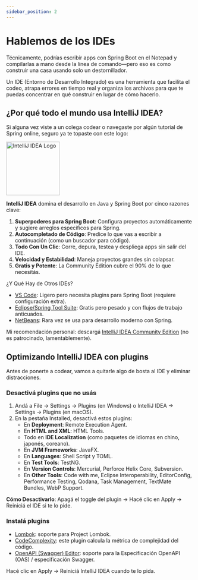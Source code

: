 ```yaml
---
sidebar_position: 2
---
```


# Hablemos de los IDEs

Técnicamente, podrías escribir apps con Spring Boot en el Notepad y compilarlas a mano desde la línea de comando—pero eso es como construir una casa usando solo un destornillador.

Un IDE (Entorno de Desarrollo Integrado) es una herramienta que facilita el codeo, atrapa errores en tiempo real y organiza los archivos para que te puedas concentrar en qué construir en lugar de cómo hacerlo.

## ¿Por qué todo el mundo usa IntelliJ IDEA?

Si alguna vez viste a un colega codear o navegaste por algún tutorial de Spring online, seguro ya te topaste con este logo:

<div className="image-container">
   <img src={require('@site/static/img/lets-create-a-spring-boot-project/intelliJ-IDEA-logo.png').default} alt="IntelliJ IDEA Logo" width="144" height="144" />
</div>

**IntelliJ IDEA** domina el desarrollo en Java y Spring Boot por cinco razones clave:

1. **Superpoderes para Spring Boot**: Configura proyectos automáticamente y sugiere arreglos específicos para Spring.
2. **Autocompletado de Código**: Predice lo que vas a escribir a continuación (como un buscador para código).
3. **Todo Con Un Clic**: Corre, depura, testea y despliega apps sin salir del IDE.
4. **Velocidad y Estabilidad**: Maneja proyectos grandes sin colapsar.
5. **Gratis y Potente**: La Community Edition cubre el 90% de lo que necesitás.

¿Y Qué Hay de Otros IDEs?

* [VS Code](https://code.visualstudio.com/): Ligero pero necesita plugins para Spring Boot (requiere configuración extra).
* [Eclipse/Spring Tool Suite](https://eclipseide.org/): Gratis pero pesado y con flujos de trabajo anticuados.
* [NetBeans](https://netbeans.apache.org/front/main/index.html): Rara vez se usa para desarrollo moderno con Spring.

Mi recomendación personal: descargá [IntelliJ IDEA Community Edition](https://www.jetbrains.com/idea/download/) (no es patrocinado, lamentablemente).

## Optimizando IntelliJ IDEA con plugins

Antes de ponerte a codear, vamos a quitarle algo de bosta al IDE y eliminar distracciones.

### Desactivá plugins que no usás

1. Andá a File → Settings → Plugins (en Windows) o IntelliJ IDEA → Settings → Plugins (en macOS).
2. En la pestaña Installed, desactivá estos plugins:
   * En **Deployment**: Remote Execution Agent.
   * En **HTML and XML**: HTML Tools.
   * Todo en **IDE Localization** (como paquetes de idiomas en chino, japonés, coreano).
   * En **JVM Frameworks**: JavaFX.
   * En **Languages**: Shell Script y TOML.
   * En **Test Tools**: TestNG.
   * En **Version Controls**: Mercurial, Perforce Helix Core, Subversion.
   * En **Other Tools**: Code with me, Eclipse Interoperability, EditorConfig, Performance Testing, Qodana, Task Management, TextMate Bundles, WebP Support.

**Cómo Desactivarlo**: Apagá el toggle del plugin → Hacé clic en Apply → Reiniciá el IDE si te lo pide.

### Instalá plugins

* [Lombok](https://plugins.jetbrains.com/plugin/6317-lombok): soporte para Project Lombok.
* [CodeComplexity](https://plugins.jetbrains.com/plugin/21667-code-complexity): este plugin calcula la métrica de complejidad del código.
* [OpenAPI (Swagger) Editor](https://plugins.jetbrains.com/plugin/14837-openapi-swagger-editor): soporte para la Especificación OpenAPI (OAS) / especificación Swagger.

Hacé clic en Apply → Reiniciá IntelliJ IDEA cuando te lo pida.